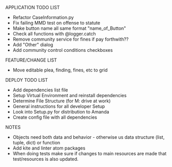 APPLICATION TODO LIST
* Refactor CaseInformation.py
* Fix failing MMD test on offense to statute
* Make button name all same format "name_of_Button"
* Check all functions with @logger.catch
* Remove community service for fines if pay forthwith??
* Add "Other" dialog
* Add community control conditions checkboxes


FEATURE/CHANGE LIST
* Move editable plea, finding, fines, etc to grid


DEPLOY TODO LIST
* Add dependencies list file
* Setup Virtual Environment and reinstall dependencies
* Determine File Structure (for M: drive at work)
* General instructions for all developer Setup
* Look into Setup.py for distribution to Amanda
* Create config file with all dependencies

NOTES
* Objects need both data and behavior - otherwise us data
structure (list, tuple, dict) or function
* Add kite and linter atom packages
* When doing tests make sure if changes to main resources are
made that test/resources is also updated.
